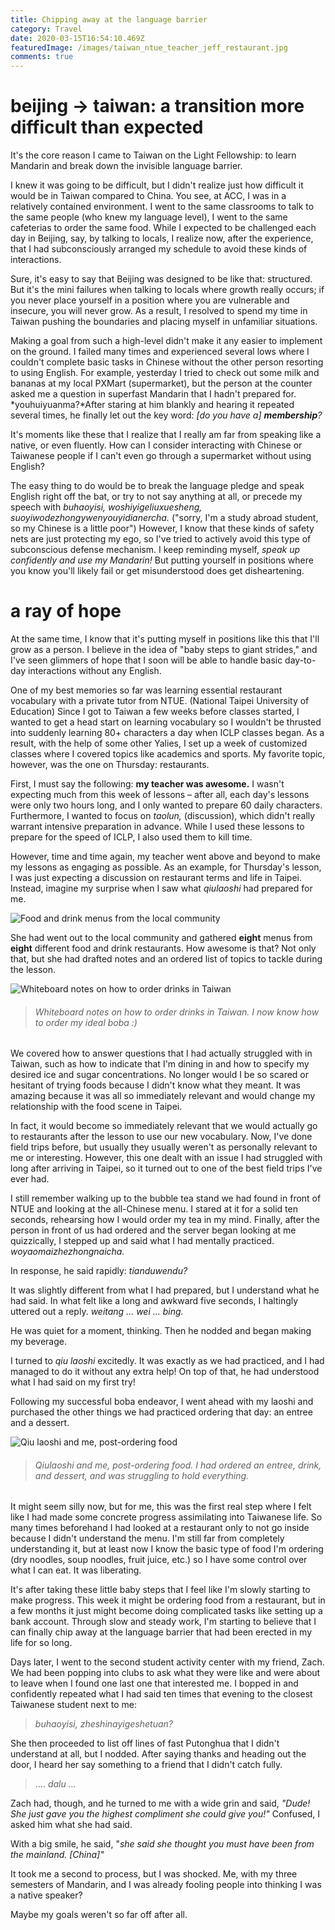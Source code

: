 ```yaml
---
title: Chipping away at the language barrier
category: Travel
date: 2020-03-15T16:54:10.469Z
featuredImage: /images/taiwan_ntue_teacher_jeff_restaurant.jpg
comments: true
---
```

# beijing -> taiwan: a transition more difficult than expected

It's the core reason I came to Taiwan on the Light Fellowship: to learn Mandarin and break down the invisible language barrier. 

I knew it was going to be difficult, but I didn't realize just how difficult it would be in Taiwan compared to China. You see, at ACC, I was in a relatively contained environment. I went to the same classrooms to talk to the same people (who knew my language level), I went to the same cafeterias to order the same food. While I expected to be challenged each day in Beijing, say, by talking to locals, I realize now, after the experience, that I had subconsciously arranged my schedule to avoid these kinds of interactions.

Sure, it's easy to say that Beijing was designed to be like that: structured. But it's the mini failures when talking to locals where growth really occurs; if you never place yourself in a position where you are vulnerable and insecure, you will never grow. As a result, I resolved to spend my time in Taiwan pushing the boundaries and placing myself in unfamiliar situations.

Making a goal from such a high-level didn't make it any easier to implement on the ground. I failed many times and experienced several lows where I couldn't complete basic tasks in Chinese without the other person resorting to using English. For example, yesterday I tried to check out some milk and bananas at my local PXMart (supermarket), but the person at the counter asked me a question in superfast Mandarin that I hadn't prepared for. *youhuiyuanma?*After staring at him blankly and hearing it repeated several times, he finally let out the key word: *\[do you have a] **membership**?*

It's moments like these that I realize that I really am far from speaking like a native, or even fluently. How can I consider interacting with Chinese or Taiwanese people if I can't even go through a supermarket without using English? 

The easy thing to do would be to break the language pledge and speak English right off the bat, or try to not say  anything at all, or precede my speech with *buhaoyisi, woshiyigeliuxuesheng, suoyiwodezhongywenyouyidianercha.* ("sorry, I'm a study abroad student, so my Chinese is a little poor") However, I know that these kinds of safety nets are just protecting my ego, so I've tried to actively avoid this type of subconscious defense mechanism. I keep reminding myself, *speak up confidently and use my Mandarin!* But putting yourself in positions where you know you'll likely fail or get misunderstood does get disheartening.

# a ray of hope

At the same time, I know that it's putting myself in positions like this that I'll grow as a person. I believe in the idea of "baby steps to giant strides," and I've seen glimmers of hope that I soon will be able to handle basic day-to-day interactions without any English.

One of my best memories so far was learning essential restaurant vocabulary with a private tutor from NTUE. (National Taipei University of Education) Since I got to Taiwan a few weeks before classes started, I wanted to get a head start on learning vocabulary so I wouldn't be thrusted into suddenly learning 80+ characters a day when ICLP classes began. As a result, with the help of some other Yalies, I set up a week of customized classes where I covered topics like academics and sports. My favorite topic, however, was the one on Thursday: restaurants.

First, I must say the following: **my teacher was awesome.** I wasn't expecting much from this week of lessons – after all, each day's lessons were only two hours long, and I only wanted to prepare 60 daily characters. Furthermore, I wanted to focus on *taolun,* (discussion), which didn't really warrant intensive preparation in advance. While I used these lessons to prepare for the speed of ICLP, I also used them to kill time.

However, time and time again, my teacher went above and beyond to make my lessons as engaging as possible. As an example, for Thursday's lesson, I was just expecting a discussion on restaurant terms and life in Taipei. Instead, imagine my surprise when I saw what *qiulaoshi* had prepared for me.

![Food and drink menus from the local community](/images/taiwan_ntue_food_menus.jpg)

She had went out to the local community and gathered **eight** menus from **eight** different food and drink restaurants.   How awesome is that? Not only that, but she had drafted notes and an ordered list of topics to tackle during the lesson.

![Whiteboard notes on how to order drinks in Taiwan](/images/taiwan_ntue_drinks_whiteboard.jpg)

> ###### *Whiteboard notes on how to order drinks in Taiwan. I now know how to order my ideal boba :)*

We covered how to answer questions that I had actually struggled with in Taiwan, such as how to indicate that I'm dining in and how to specify my desired ice and sugar concentrations. No longer would I be so scared or hesitant of trying foods because I didn't know what they meant. It was amazing because it was all so immediately relevant and would change my relationship with the food scene in Taipei. 

In fact, it would become so immediately relevant that we would actually go to restaurants after the lesson to use our new vocabulary. Now, I've done field trips before, but usually they usually weren't as personally relevant to me or interesting. However, this one dealt with an issue I had struggled with long after arriving in Taipei, so it turned out to one of the best field trips I've ever had.

I still remember walking up to the bubble tea stand we had found in front of NTUE and looking at the all-Chinese menu. I stared at it for a solid ten seconds, rehearsing how I would order my tea in my mind. Finally, after the person in front of us had ordered and the server began looking at me quizzically, I stepped up and said what I had mentally practiced. *woyaomaizhezhongnaicha.*

In response, he said rapidly: *tianduwendu?*

It was slightly different from what I had prepared, but I understand what he had said. In what felt like a long and awkward five seconds, I haltingly uttered out a reply. *weitang ... wei ... bing.*

He was quiet for a moment, thinking. Then he nodded and began making my beverage.

I turned to *qiu laoshi* excitedly. It was exactly as we had practiced, and I had managed to do it without any extra help! On top of that, he had understood what I had said on my first try! 

Following my successful boba endeavor, I went ahead with my laoshi and purchased the other things we had practiced ordering that day: an entree and a dessert.

![Qiu laoshi and me, post-ordering food](/images/taiwan_ntue_teacher_jeff_restaurant.jpg)

> ###### *Qiulaoshi and me, post-ordering food. I had ordered an entree, drink, and dessert, and was struggling to hold everything.*

It might seem silly now, but for me, this was the first real step where I felt like I had made some concrete progress assimilating into Taiwanese life. So many times beforehand I had looked at a restaurant only to not go inside because I didn't understand the menu. I'm still far from completely understanding it, but at least now I know the basic type of food I'm ordering (dry noodles, soup noodles, fruit juice, etc.) so I have some control over what I can eat. It was liberating.

It's after taking these little baby steps that I feel like I'm slowly starting to make progress. This week it might be ordering food from a restaurant, but in a few months it just might become doing complicated tasks like setting up a bank account. Through slow and steady work, I'm starting to believe that I can finally chip away at the language barrier that had been erected in my life for so long.

Days later, I went to the second student activity center with my friend, Zach. We had been popping into clubs to ask what they were like and were about to leave when I found one last one that interested me. I bopped in and confidently repeated what I had said ten times that evening to the closest Taiwanese student next to me: 

> *buhaoyisi, zheshinayigeshetuan?*

She then proceeded to list off lines of fast Putonghua that I didn't understand at all, but I nodded. After saying thanks and heading out the door, I heard her say something to a friend that I didn't catch fully.

> .... *dalu ...*

Zach had, though, and he turned to me with a wide grin and said, *"Dude! She just gave you the highest compliment she could give you!"* Confused, I asked him what she had said.

With a big smile, he said, "*she said she thought you must have been from the mainland. \[China]"*

It took me a second to process, but I was shocked. Me, with my three semesters of Mandarin, and I was already fooling people into thinking I was a native speaker?

Maybe my goals weren't so far off after all.